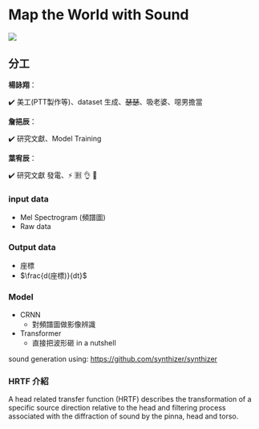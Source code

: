 # Map the World with Sound
![](https://i.imgur.com/P1Ip1f9.jpg)

## 分工

**楊詠翔**：

:heavy_check_mark: 美工(PTT製作等)、dataset 生成、~~瑟瑟~~、吸老婆、噁男擔當 

**詹挹辰**：

:heavy_check_mark: 研究文獻、Model Training

**葉宥辰**：

:heavy_check_mark: 研究文獻
發電、:zap:
:u5272: 
:ok_hand: 
:banana:

### input data

* Mel Spectrogram (頻譜圖)
* Raw data

### Output data

* 座標
* $\frac{d(座標)}{dt}$

### Model

* CRNN
    * 對頻譜圖做影像辨識
* Transformer
    * 直接把波形砸 in a nutshell


sound generation using: 
https://github.com/synthizer/synthizer

### HRTF 介紹

A head related transfer function (HRTF) describes the transformation of a specific source direction
relative to the head and filtering process associated with the diffraction of sound by
the pinna, head and torso.


[^_^]:
    Mel-Frequency Cepstrum
    


